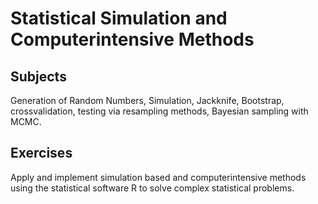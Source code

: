 # Statistical Simulation and Computerintensive Methods

## Subjects
Generation of Random Numbers, Simulation, Jackknife, Bootstrap, crossvalidation, testing via resampling methods, Bayesian sampling with MCMC.

## Exercises
Apply and implement simulation based and computerintensive methods using the statistical software R to solve complex statistical problems.